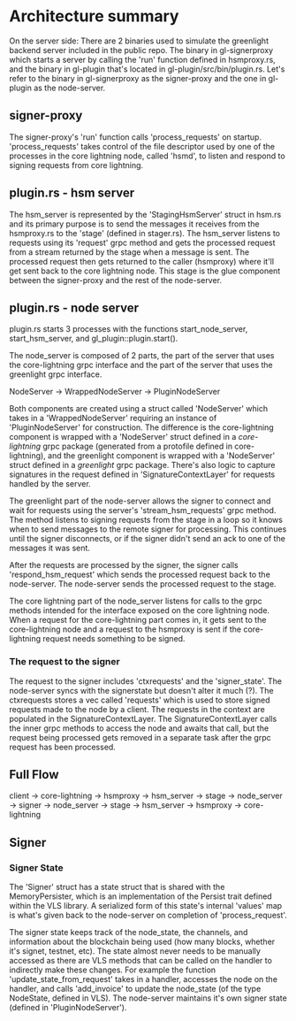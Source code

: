 # Architecture summary

On the server side:
There are 2 binaries used to simulate the greenlight backend server included in the public repo. The binary in gl-signerproxy which starts a server by calling the 'run' function defined in hsmproxy.rs, and the binary in gl-plugin that's located in gl-plugin/src/bin/plugin.rs. Let's refer to the binary in gl-signerproxy as the signer-proxy and the one in gl-plugin as the node-server.

## signer-proxy
The signer-proxy's 'run' function calls 'process_requests' on startup. 'process_requests' takes control of the file descriptor used by one of the processes in the core lightning node, called 'hsmd', to listen and respond to signing requests from core lightning.

## plugin.rs - hsm server

The hsm_server is represented by the 'StagingHsmServer' struct in hsm.rs and its primary purpose is to send the messages it receives from the hsmproxy.rs to the 'stage' (defined in stager.rs). The hsm_server listens to requests using its 'request' grpc method and gets the processed request from a stream returned by the stage when a message is sent. The processed request then gets returned to the caller (hsmproxy) where it'll get sent back to the core lightning node. This stage is the glue component between the signer-proxy and the rest of the node-server.

## plugin.rs - node server
plugin.rs starts 3 processes with the functions start_node_server, start_hsm_server, and gl_plugin::plugin.start(). 

The node_server is composed of 2 parts, the part of the server that uses the core-lightning grpc interface and the part of the server that uses the greenlight grpc interface. 

NodeServer -> WrappedNodeServer -> PluginNodeServer

Both components are created using a struct called 'NodeServer' which takes in a 'WrappedNodeServer' requiring an instance of 'PluginNodeServer' for construction. The difference is the core-lightning component is wrapped with a 'NodeServer' struct defined in a *core-lightning* grpc package (generated from a protofile defined in core-lightning), and the greenlight component is wrapped with a 'NodeServer' struct defined in a *greenlight* grpc package. There's also logic to capture signatures in the request defined in 'SignatureContextLayer' for requests handled by the server.

The greenlight part of the node-server allows the signer to connect and wait for requests using the server's 'stream_hsm_requests' grpc method. The method listens to signing requests from the stage in a loop so it knows when to send messages to the remote signer for processing. This continues until the signer disconnects, or if the signer didn't send an ack to one of the messages it was sent.

After the requests are processed by the signer, the signer calls 'respond_hsm_request' which sends the processed request back to the node-server. The node-server sends the processed request to the stage.

The core lightning part of the node_server listens for calls to the grpc methods intended for the interface exposed on the core lightning node. When a request for the core-lightning part comes in, it gets sent to the core-lightning node and a request to the hsmproxy is sent if the core-lightning request needs something to be signed.

### The request to the signer
The request to the signer includes 'ctxrequests' and the 'signer_state'. The node-server syncs with the signerstate but doesn't alter it much (?). The ctxrequests stores a vec called 'requests' which is used to store signed requests made to the node by a client. The requests in the context are populated in the SignatureContextLayer. The SignatureContextLayer calls the inner grpc methods to access the node and awaits that call, but the request being processed gets removed in a separate task after the grpc request has been processed.


## Full Flow 
client -> core-lightning -> hsmproxy -> hsm_server -> stage -> node_server -> signer -> node_server -> stage -> hsm_server -> hsmproxy -> core-lightning



## Signer

### Signer State
The 'Signer' struct has a state struct that is shared with the MemoryPersister, which is an implementation of the Persist trait defined within the VLS library. A serialized form of this state's internal 'values' map is what's given back to the node-server on completion of 'process_request'.

The signer state keeps track of the node_state, the channels, and information about the blockchain being used (how many blocks, whether it's signet, testnet, etc). The state almost never needs to be manually accessed as there are VLS methods that can be called on the handler to indirectly make these changes. For example the function 'update_state_from_request' takes in a handler, accesses the node on the handler, and calls 'add_invoice' to update the node_state (of the type NodeState, defined in VLS). The node-server maintains it's own signer state (defined in 'PluginNodeServer').